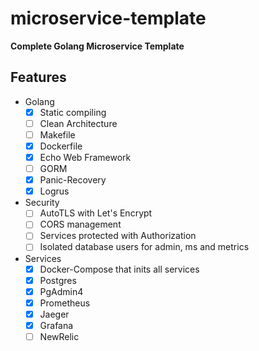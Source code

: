 # microservice-template
**Complete Golang Microservice Template**

## Features
- Golang
    - [x] Static compiling
    - [ ] Clean Architecture
    - [ ] Makefile
    - [x] Dockerfile
    - [x] Echo Web Framework
    - [ ] GORM
    - [x] Panic-Recovery
    - [x] Logrus
- Security
    - [ ] AutoTLS with Let's Encrypt
    - [ ] CORS management
    - [ ] Services protected with Authorization
    - [ ] Isolated database users for admin, ms and metrics
- Services
    - [x] Docker-Compose that inits all services
    - [x] Postgres
    - [x] PgAdmin4
    - [x] Prometheus
    - [x] Jaeger
    - [x] Grafana
    - [ ] NewRelic
